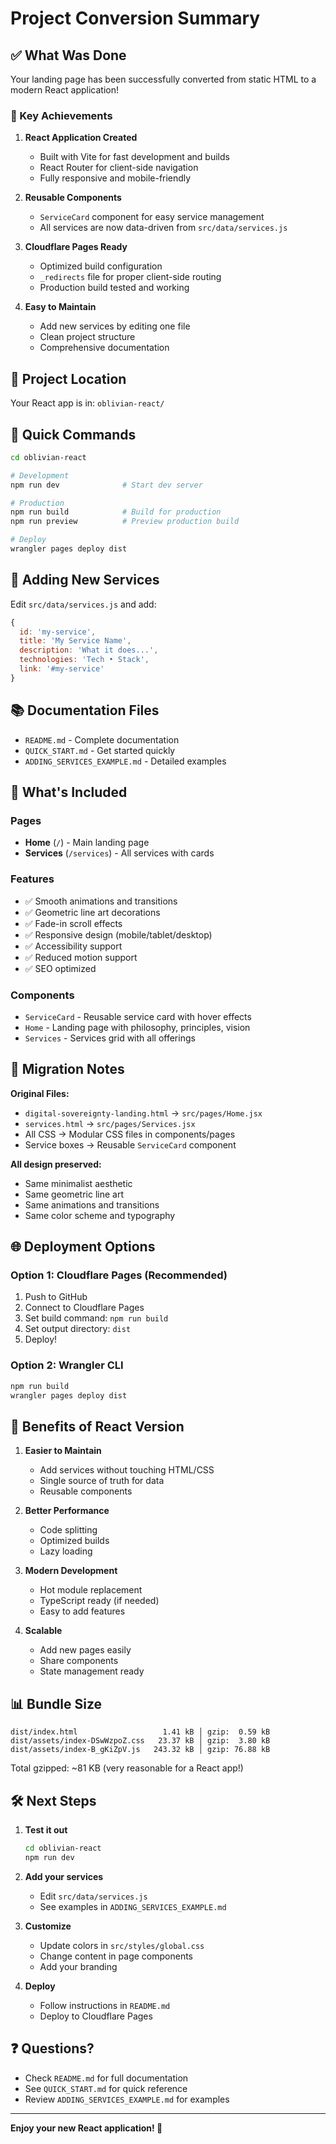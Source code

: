 # Project Conversion Summary

## ✅ What Was Done

Your landing page has been successfully converted from static HTML to a modern React application!

### 🎯 Key Achievements

1. **React Application Created**
   - Built with Vite for fast development and builds
   - React Router for client-side navigation
   - Fully responsive and mobile-friendly

2. **Reusable Components**
   - `ServiceCard` component for easy service management
   - All services are now data-driven from `src/data/services.js`

3. **Cloudflare Pages Ready**
   - Optimized build configuration
   - `_redirects` file for proper client-side routing
   - Production build tested and working

4. **Easy to Maintain**
   - Add new services by editing one file
   - Clean project structure
   - Comprehensive documentation

## 📁 Project Location

Your React app is in: `oblivian-react/`

## 🚀 Quick Commands

```bash
cd oblivian-react

# Development
npm run dev              # Start dev server

# Production
npm run build            # Build for production
npm run preview          # Preview production build

# Deploy
wrangler pages deploy dist
```

## 📝 Adding New Services

Edit `src/data/services.js` and add:

```javascript
{
  id: 'my-service',
  title: 'My Service Name',
  description: 'What it does...',
  technologies: 'Tech • Stack',
  link: '#my-service'
}
```

## 📚 Documentation Files

- `README.md` - Complete documentation
- `QUICK_START.md` - Get started quickly
- `ADDING_SERVICES_EXAMPLE.md` - Detailed examples

## 🎨 What's Included

### Pages
- **Home** (`/`) - Main landing page
- **Services** (`/services`) - All services with cards

### Features
- ✅ Smooth animations and transitions
- ✅ Geometric line art decorations
- ✅ Fade-in scroll effects
- ✅ Responsive design (mobile/tablet/desktop)
- ✅ Accessibility support
- ✅ Reduced motion support
- ✅ SEO optimized

### Components
- `ServiceCard` - Reusable service card with hover effects
- `Home` - Landing page with philosophy, principles, vision
- `Services` - Services grid with all offerings

## 🔄 Migration Notes

**Original Files:**
- `digital-sovereignty-landing.html` → `src/pages/Home.jsx`
- `services.html` → `src/pages/Services.jsx`
- All CSS → Modular CSS files in components/pages
- Service boxes → Reusable `ServiceCard` component

**All design preserved:**
- Same minimalist aesthetic
- Same geometric line art
- Same animations and transitions
- Same color scheme and typography

## 🌐 Deployment Options

### Option 1: Cloudflare Pages (Recommended)
1. Push to GitHub
2. Connect to Cloudflare Pages
3. Set build command: `npm run build`
4. Set output directory: `dist`
5. Deploy!

### Option 2: Wrangler CLI
```bash
npm run build
wrangler pages deploy dist
```

## 🎉 Benefits of React Version

1. **Easier to Maintain**
   - Add services without touching HTML/CSS
   - Single source of truth for data
   - Reusable components

2. **Better Performance**
   - Code splitting
   - Optimized builds
   - Lazy loading

3. **Modern Development**
   - Hot module replacement
   - TypeScript ready (if needed)
   - Easy to add features

4. **Scalable**
   - Add new pages easily
   - Share components
   - State management ready

## 📊 Bundle Size

```
dist/index.html                   1.41 kB │ gzip:  0.59 kB
dist/assets/index-DSwWzpoZ.css   23.37 kB │ gzip:  3.80 kB
dist/assets/index-B_gKiZpV.js   243.32 kB │ gzip: 76.88 kB
```

Total gzipped: ~81 KB (very reasonable for a React app!)

## 🛠 Next Steps

1. **Test it out**
   ```bash
   cd oblivian-react
   npm run dev
   ```

2. **Add your services**
   - Edit `src/data/services.js`
   - See examples in `ADDING_SERVICES_EXAMPLE.md`

3. **Customize**
   - Update colors in `src/styles/global.css`
   - Change content in page components
   - Add your branding

4. **Deploy**
   - Follow instructions in `README.md`
   - Deploy to Cloudflare Pages

## ❓ Questions?

- Check `README.md` for full documentation
- See `QUICK_START.md` for quick reference
- Review `ADDING_SERVICES_EXAMPLE.md` for examples

---

**Enjoy your new React application! 🎉**

